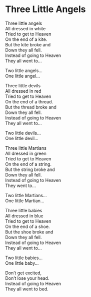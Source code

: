 # Three Little Angels
Three little angels  
All dressed in white  
Tried to get to Heaven  
On the end of a kite.  
But the kite broke and  
Down they all fell.  
Instead of going to Heaven  
They all went to...  
 
Two little angels...  
One little angel...  
 
Three little devils  
All dressed in red  
Tried to get to Heaven  
On the end of a thread.  
But the thread broke and  
Down they all fell.  
Instead of going to Heaven  
They all went to...  
 
Two little devils...  
One little devil...  
 
Three little Martians  
All dressed in green  
Tried to get to Heaven  
On the end of a string.  
But the string broke and  
Down they all fell.  
Instead of going to Heaven  
They went to...  
 
Two little Martians...  
One little Martian...  

Three little babies  
All dressed in blue  
Tried to get to Heaven  
On the end of a shoe.  
But the shoe broke and  
Down they all fell.  
Instead of going to Heaven  
They all went to...  
 
Two little babies...  
One little baby...  
 
Don’t get excited,  
Don’t lose your head.  
Instead of going to Heaven  
They all went to bed.  
